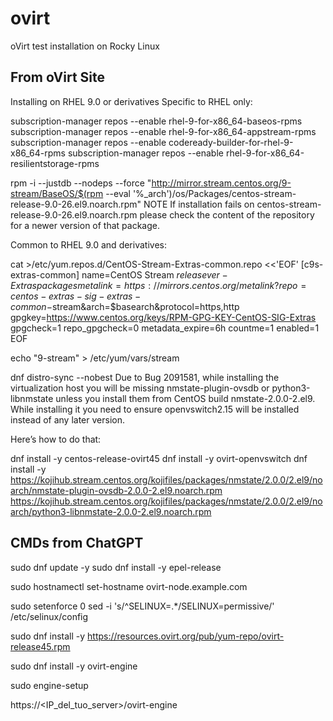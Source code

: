 # ovirt
oVirt test installation on Rocky Linux

## From oVirt Site
Installing on RHEL 9.0 or derivatives
Specific to RHEL only:

subscription-manager repos --enable rhel-9-for-x86_64-baseos-rpms
subscription-manager repos --enable rhel-9-for-x86_64-appstream-rpms
subscription-manager repos --enable codeready-builder-for-rhel-9-x86_64-rpms
subscription-manager repos --enable rhel-9-for-x86_64-resilientstorage-rpms

rpm -i --justdb --nodeps --force "http://mirror.stream.centos.org/9-stream/BaseOS/$(rpm --eval '%_arch')/os/Packages/centos-stream-release-9.0-26.el9.noarch.rpm"
NOTE If installation fails on centos-stream-release-9.0-26.el9.noarch.rpm please check the content of the repository for a newer version of that package.

Common to RHEL 9.0 and derivatives:

cat >/etc/yum.repos.d/CentOS-Stream-Extras-common.repo <<'EOF'
[c9s-extras-common]
name=CentOS Stream $releasever - Extras packages
metalink=https://mirrors.centos.org/metalink?repo=centos-extras-sig-extras-common-$stream&arch=$basearch&protocol=https,http
gpgkey=https://www.centos.org/keys/RPM-GPG-KEY-CentOS-SIG-Extras
gpgcheck=1
repo_gpgcheck=0
metadata_expire=6h
countme=1
enabled=1
EOF

echo "9-stream" > /etc/yum/vars/stream

dnf distro-sync --nobest
Due to Bug 2091581, while installing the virtualization host you will be missing nmstate-plugin-ovsdb or python3-libnmstate unless you install them from CentOS build nmstate-2.0.0-2.el9. While installing it you need to ensure openvswitch2.15 will be installed instead of any later version.

Here’s how to do that:

dnf install -y centos-release-ovirt45
dnf install -y ovirt-openvswitch
dnf install -y \
https://kojihub.stream.centos.org/kojifiles/packages/nmstate/2.0.0/2.el9/noarch/nmstate-plugin-ovsdb-2.0.0-2.el9.noarch.rpm \
https://kojihub.stream.centos.org/kojifiles/packages/nmstate/2.0.0/2.el9/noarch/python3-libnmstate-2.0.0-2.el9.noarch.rpm

## CMDs from ChatGPT
sudo dnf update -y
sudo dnf install -y epel-release

sudo hostnamectl set-hostname ovirt-node.example.com

sudo setenforce 0
sed -i 's/^SELINUX=.*/SELINUX=permissive/' /etc/selinux/config

sudo dnf install -y https://resources.ovirt.org/pub/yum-repo/ovirt-release45.rpm

sudo dnf install -y ovirt-engine

sudo engine-setup

https://<IP_del_tuo_server>/ovirt-engine


